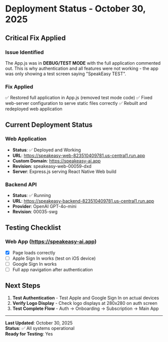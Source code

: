 # Deployment Status - October 30, 2025

## Critical Fix Applied

### Issue Identified
The App.js was in **DEBUG/TEST MODE** with the full application commented out. This is why authentication and all features were not working - the app was only showing a test screen saying "SpeakEasy TEST".

### Fix Applied
✅ Restored full application in App.js (removed test mode code)
✅ Fixed web-server configuration to serve static files correctly
✅ Rebuilt and redeployed web application

## Current Deployment Status

### Web Application
- **Status**: ✅ Deployed and Working
- **URL**: https://speakeasy-web-823510409781.us-central1.run.app
- **Custom Domain**: https://speakeasy-ai.app
- **Revision**: speakeasy-web-00059-dxd
- **Server**: Express.js serving React Native Web build

### Backend API
- **Status**: ✅ Running
- **URL**: https://speakeasy-backend-823510409781.us-central1.run.app
- **Provider**: OpenAI GPT-4o-mini
- **Revision**: 00035-swg

## Testing Checklist

### Web App (https://speakeasy-ai.app)
- [x] Page loads correctly
- [ ] Apple Sign In works (test on iOS device)
- [ ] Google Sign In works
- [ ] Full app navigation after authentication

## Next Steps

1. **Test Authentication** - Test Apple and Google Sign In on actual devices
2. **Verify Logo Display** - Check logo displays at 280x280 on auth screen
3. **Test Complete Flow** - Auth → Onboarding → Subscription → Main App

---

**Last Updated**: October 30, 2025  
**Status**: ✅ All systems operational  
**Ready for Testing**: Yes

